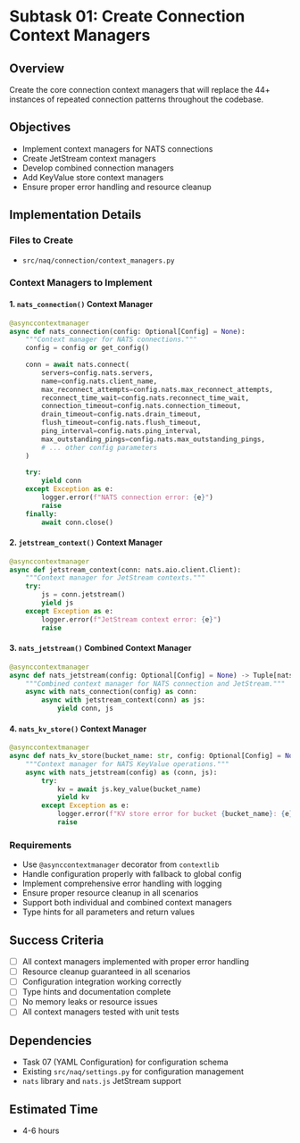 # Subtask 01: Create Connection Context Managers

## Overview
Create the core connection context managers that will replace the 44+ instances of repeated connection patterns throughout the codebase.

## Objectives
- Implement context managers for NATS connections
- Create JetStream context managers
- Develop combined connection managers
- Add KeyValue store context managers
- Ensure proper error handling and resource cleanup

## Implementation Details

### Files to Create
- `src/naq/connection/context_managers.py`

### Context Managers to Implement

#### 1. `nats_connection()` Context Manager
```python
@asynccontextmanager
async def nats_connection(config: Optional[Config] = None):
    """Context manager for NATS connections."""
    config = config or get_config()
    
    conn = await nats.connect(
        servers=config.nats.servers,
        name=config.nats.client_name,
        max_reconnect_attempts=config.nats.max_reconnect_attempts,
        reconnect_time_wait=config.nats.reconnect_time_wait,
        connection_timeout=config.nats.connection_timeout,
        drain_timeout=config.nats.drain_timeout,
        flush_timeout=config.nats.flush_timeout,
        ping_interval=config.nats.ping_interval,
        max_outstanding_pings=config.nats.max_outstanding_pings,
        # ... other config parameters
    )
    
    try:
        yield conn
    except Exception as e:
        logger.error(f"NATS connection error: {e}")
        raise
    finally:
        await conn.close()
```

#### 2. `jetstream_context()` Context Manager
```python
@asynccontextmanager  
async def jetstream_context(conn: nats.aio.client.Client):
    """Context manager for JetStream contexts."""
    try:
        js = conn.jetstream()
        yield js
    except Exception as e:
        logger.error(f"JetStream context error: {e}")
        raise
```

#### 3. `nats_jetstream()` Combined Context Manager
```python
@asynccontextmanager
async def nats_jetstream(config: Optional[Config] = None) -> Tuple[nats.aio.client.Client, JetStreamContext]:
    """Combined context manager for NATS connection and JetStream."""
    async with nats_connection(config) as conn:
        async with jetstream_context(conn) as js:
            yield conn, js
```

#### 4. `nats_kv_store()` Context Manager
```python
@asynccontextmanager
async def nats_kv_store(bucket_name: str, config: Optional[Config] = None):
    """Context manager for NATS KeyValue operations.""" 
    async with nats_jetstream(config) as (conn, js):
        try:
            kv = await js.key_value(bucket_name)
            yield kv
        except Exception as e:
            logger.error(f"KV store error for bucket {bucket_name}: {e}")
            raise
```

### Requirements
- Use `@asynccontextmanager` decorator from `contextlib`
- Handle configuration properly with fallback to global config
- Implement comprehensive error handling with logging
- Ensure proper resource cleanup in all scenarios
- Support both individual and combined context managers
- Type hints for all parameters and return values

## Success Criteria
- [ ] All context managers implemented with proper error handling
- [ ] Resource cleanup guaranteed in all scenarios
- [ ] Configuration integration working correctly
- [ ] Type hints and documentation complete
- [ ] No memory leaks or resource issues
- [ ] All context managers tested with unit tests

## Dependencies
- Task 07 (YAML Configuration) for configuration schema
- Existing `src/naq/settings.py` for configuration management
- `nats` library and `nats.js` JetStream support

## Estimated Time
- 4-6 hours